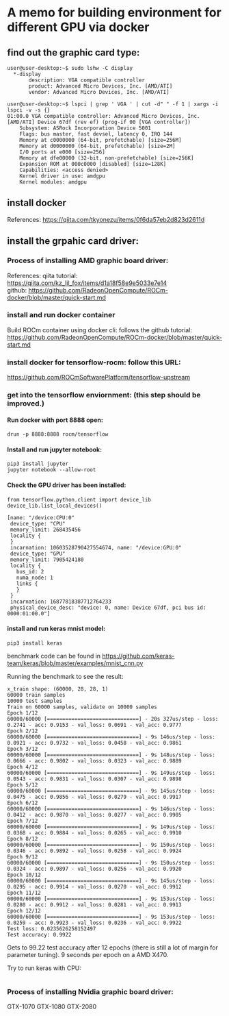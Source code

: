# A memo for building environment for different GPU via docker

## find out the graphic card type: 
```
user@user-desktop:~$ sudo lshw -C display
  *-display               
       description: VGA compatible controller
       product: Advanced Micro Devices, Inc. [AMD/ATI]
       vendor: Advanced Micro Devices, Inc. [AMD/ATI]
```

```
user@user-desktop:~$ lspci | grep ' VGA ' | cut -d" " -f 1 | xargs -i lspci -v -s {}
01:00.0 VGA compatible controller: Advanced Micro Devices, Inc. [AMD/ATI] Device 67df (rev ef) (prog-if 00 [VGA controller])
	Subsystem: ASRock Incorporation Device 5001
	Flags: bus master, fast devsel, latency 0, IRQ 144
	Memory at c0000000 (64-bit, prefetchable) [size=256M]
	Memory at d0000000 (64-bit, prefetchable) [size=2M]
	I/O ports at e000 [size=256]
	Memory at dfe00000 (32-bit, non-prefetchable) [size=256K]
	Expansion ROM at 000c0000 [disabled] [size=128K]
	Capabilities: <access denied>
	Kernel driver in use: amdgpu
	Kernel modules: amdgpu

```

## install docker
References: 
https://qiita.com/tkyonezu/items/0f6da57eb2d823d2611d


## install the grpahic card driver: 
### Process of installing AMD graphic board driver: 
References:
qiita tutorial: https://qiita.com/kz_lil_fox/items/d1a18f58e9e5033e7e14  
github: https://github.com/RadeonOpenCompute/ROCm-docker/blob/master/quick-start.md  

### install and run docker container
Build ROCm container using docker cli: follows the github tutorial: https://github.com/RadeonOpenCompute/ROCm-docker/blob/master/quick-start.md  

### install docker for tensorflow-rocm: follow this URL:
https://github.com/ROCmSoftwarePlatform/tensorflow-upstream

### get into the tensorflow enviornment: (this step should be improved.)
#### Run docker with port 8888 open:
```
drun -p 8888:8888 rocm/tensorflow
```

#### Install and run jupyter notebook: 
```
pip3 install jupyter
jupyter notebook --allow-root 
```

#### Check the GPU driver has been installed:
```
from tensorflow.python.client import device_lib
device_lib.list_local_devices()

[name: "/device:CPU:0"
 device_type: "CPU"
 memory_limit: 268435456
 locality {
 }
 incarnation: 10603528790427554674, name: "/device:GPU:0"
 device_type: "GPU"
 memory_limit: 7905424180
 locality {
   bus_id: 2
   numa_node: 1
   links {
   }
 }
 incarnation: 16877818387712764233
 physical_device_desc: "device: 0, name: Device 67df, pci bus id: 0000:01:00.0"]

```

#### install and run keras mnist model: 
```
pip3 install keras
```

benchmark code can be found in https://github.com/keras-team/keras/blob/master/examples/mnist_cnn.py

Running the benchmark to see the result: 
```
x_train shape: (60000, 28, 28, 1)
60000 train samples
10000 test samples
Train on 60000 samples, validate on 10000 samples
Epoch 1/12
60000/60000 [==============================] - 20s 327us/step - loss: 0.2741 - acc: 0.9153 - val_loss: 0.0691 - val_acc: 0.9777
Epoch 2/12
60000/60000 [==============================] - 9s 146us/step - loss: 0.0921 - acc: 0.9732 - val_loss: 0.0458 - val_acc: 0.9861
Epoch 3/12
60000/60000 [==============================] - 9s 148us/step - loss: 0.0666 - acc: 0.9802 - val_loss: 0.0323 - val_acc: 0.9889
Epoch 4/12
60000/60000 [==============================] - 9s 149us/step - loss: 0.0543 - acc: 0.9831 - val_loss: 0.0307 - val_acc: 0.9898
Epoch 5/12
60000/60000 [==============================] - 9s 145us/step - loss: 0.0475 - acc: 0.9856 - val_loss: 0.0279 - val_acc: 0.9917
Epoch 6/12
60000/60000 [==============================] - 9s 146us/step - loss: 0.0412 - acc: 0.9870 - val_loss: 0.0277 - val_acc: 0.9905
Epoch 7/12
60000/60000 [==============================] - 9s 149us/step - loss: 0.0368 - acc: 0.9884 - val_loss: 0.0265 - val_acc: 0.9910
Epoch 8/12
60000/60000 [==============================] - 9s 150us/step - loss: 0.0346 - acc: 0.9892 - val_loss: 0.0258 - val_acc: 0.9924
Epoch 9/12
60000/60000 [==============================] - 9s 150us/step - loss: 0.0324 - acc: 0.9897 - val_loss: 0.0256 - val_acc: 0.9920
Epoch 10/12
60000/60000 [==============================] - 9s 145us/step - loss: 0.0295 - acc: 0.9914 - val_loss: 0.0270 - val_acc: 0.9912
Epoch 11/12
60000/60000 [==============================] - 9s 153us/step - loss: 0.0280 - acc: 0.9912 - val_loss: 0.0281 - val_acc: 0.9913
Epoch 12/12
60000/60000 [==============================] - 9s 153us/step - loss: 0.0259 - acc: 0.9923 - val_loss: 0.0236 - val_acc: 0.9922
Test loss: 0.0235626258152497
Test accuracy: 0.9922

```
Gets to 99.22 test accuracy after 12 epochs (there is still a lot of margin for parameter tuning).
9 seconds per epoch on a AMD X470. 


Try to run keras with CPU:
```

```





















### Process of installing Nvidia graphic board driver: 
GTX-1070
GTX-1080
GTX-2080







